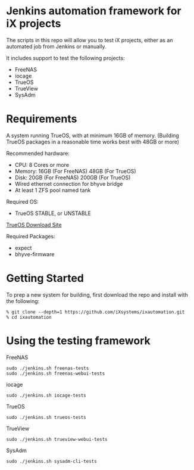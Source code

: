 Jenkins automation framework for iX projects
===========

The scripts in this repo will allow you to test iX projects, either as an automated job from Jenkins or manually. 

It includes support to test the following projects:

 * FreeNAS
 * iocage
 * TrueOS
 * TrueView
 * SysAdm
 
Requirements
============

A system running TrueOS, with at minimum 16GB of memory.
(Building TrueOS packages in a reasonable time works best with 48GB or more)

Recommended hardware:
* CPU: 8 Cores or more
* Memory: 16GB (For FreeNAS) 48GB (For TrueOS)
* Disk: 20GB (For FreeNAS) 200GB (For TrueOS)
* Wired ethernet connection for bhyve bridge
* At least 1 ZFS pool named tank

Required OS:

* TrueOS STABLE, or UNSTABLE

[TrueOS Download Site](http://download.trueos.org/master/amd64/)

Required Packages:
* expect
* bhyve-firmware

Getting Started
============

To prep a new system for building, first download the repo and install with
the following:

```
% git clone --depth=1 https://github.com/iXsystems/ixautomation.git
% cd ixautomation
```


Using the testing framework
============

FreeNAS
```
sudo ./jenkins.sh freenas-tests
sudo ./jenkins.sh freenas-webui-tests
```

iocage
```
sudo ./jenkins.sh iocage-tests
```

TrueOS
```
sudo ./jenkins.sh trueos-tests 
```

TrueView
```
sudo ./jenkins.sh trueview-webui-tests
```

SysAdm
```
sudo ./jenkins.sh sysadm-cli-tests
```
